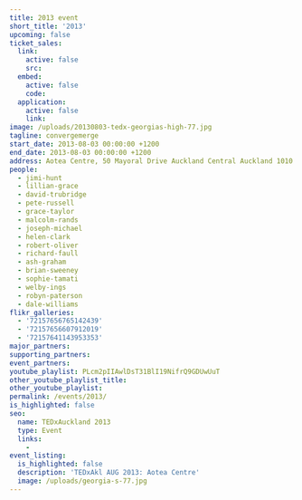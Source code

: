 ```yaml
---
title: 2013 event
short_title: '2013'
upcoming: false
ticket_sales:
  link:
    active: false
    src:
  embed:
    active: false
    code:
  application:
    active: false
    link:
image: /uploads/20130803-tedx-georgias-high-77.jpg
tagline: convergemerge
start_date: 2013-08-03 00:00:00 +1200
end_date: 2013-08-03 00:00:00 +1200
address: Aotea Centre, 50 Mayoral Drive Auckland Central Auckland 1010
people:
  - jimi-hunt
  - lillian-grace
  - david-trubridge
  - pete-russell
  - grace-taylor
  - malcolm-rands
  - joseph-michael
  - helen-clark
  - robert-oliver
  - richard-faull
  - ash-graham
  - brian-sweeney
  - sophie-tamati
  - welby-ings
  - robyn-paterson
  - dale-williams
flikr_galleries:
  - '72157656765142439'
  - '72157656607912019'
  - '72157641143953353'
major_partners:
supporting_partners:
event_partners:
youtube_playlist: PLcm2pIIAwlDsT31BlI19NifrQ9GDUwUuT
other_youtube_playlist_title:
other_youtube_playlist:
permalink: /events/2013/
is_highlighted: false
seo:
  name: TEDxAuckland 2013
  type: Event
  links:
    -
event_listing:
  is_highlighted: false
  description: 'TEDxAkl AUG 2013: Aotea Centre'
  image: /uploads/georgia-s-77.jpg
---
```

